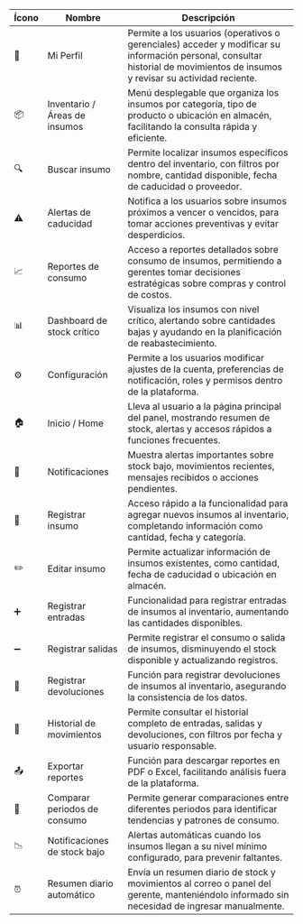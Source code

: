 | Ícono | Nombre | Descripción |
|-------|--------|-------------|
| 👤    | Mi Perfil | Permite a los usuarios (operativos o gerenciales) acceder y modificar su información personal, consultar historial de movimientos de insumos y revisar su actividad reciente. |
| 📦    | Inventario / Áreas de insumos | Menú desplegable que organiza los insumos por categoría, tipo de producto o ubicación en almacén, facilitando la consulta rápida y eficiente. |
| 🔍    | Buscar insumo | Permite localizar insumos específicos dentro del inventario, con filtros por nombre, cantidad disponible, fecha de caducidad o proveedor. |
| ⚠️    | Alertas de caducidad | Notifica a los usuarios sobre insumos próximos a vencer o vencidos, para tomar acciones preventivas y evitar desperdicios. |
| 📈    | Reportes de consumo | Acceso a reportes detallados sobre consumo de insumos, permitiendo a gerentes tomar decisiones estratégicas sobre compras y control de costos. |
| 📊    | Dashboard de stock crítico | Visualiza los insumos con nivel crítico, alertando sobre cantidades bajas y ayudando en la planificación de reabastecimiento. |
| ⚙️    | Configuración | Permite a los usuarios modificar ajustes de la cuenta, preferencias de notificación, roles y permisos dentro de la plataforma. |
| 🏠    | Inicio / Home | Lleva al usuario a la página principal del panel, mostrando resumen de stock, alertas y accesos rápidos a funciones frecuentes. |
| 🔔    | Notificaciones | Muestra alertas importantes sobre stock bajo, movimientos recientes, mensajes recibidos o acciones pendientes. |
| 📝    | Registrar insumo | Acceso rápido a la funcionalidad para agregar nuevos insumos al inventario, completando información como cantidad, fecha y categoría. |
| ✏️    | Editar insumo | Permite actualizar información de insumos existentes, como cantidad, fecha de caducidad o ubicación en almacén. |
| ➕    | Registrar entradas | Funcionalidad para registrar entradas de insumos al inventario, aumentando las cantidades disponibles. |
| ➖    | Registrar salidas | Permite registrar el consumo o salida de insumos, disminuyendo el stock disponible y actualizando registros. |
| 🔄    | Registrar devoluciones | Función para registrar devoluciones de insumos al inventario, asegurando la consistencia de los datos. |
| 📜    | Historial de movimientos | Permite consultar el historial completo de entradas, salidas y devoluciones, con filtros por fecha y usuario responsable. |
| 📤    | Exportar reportes | Función para descargar reportes en PDF o Excel, facilitando análisis fuera de la plataforma. |
| 🔁    | Comparar periodos de consumo | Permite generar comparaciones entre diferentes periodos para identificar tendencias y patrones de consumo. |
| 📉    | Notificaciones de stock bajo | Alertas automáticas cuando los insumos llegan a su nivel mínimo configurado, para prevenir faltantes. |
| ⏰    | Resumen diario automático | Envía un resumen diario de stock y movimientos al correo o panel del gerente, manteniéndolo informado sin necesidad de ingresar manualmente. |
